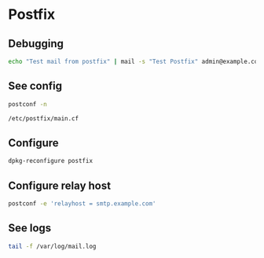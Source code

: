 Postfix
=======

Debugging
---------

```bash
echo "Test mail from postfix" | mail -s "Test Postfix" admin@example.com
```

See config
----------

```bash
postconf -n
```

```bash
/etc/postfix/main.cf
```

Configure
---------

```bash
dpkg-reconfigure postfix
```

Configure relay host
--------------------

```bash
postconf -e 'relayhost = smtp.example.com'
```

See logs
--------

```bash
tail -f /var/log/mail.log
```
